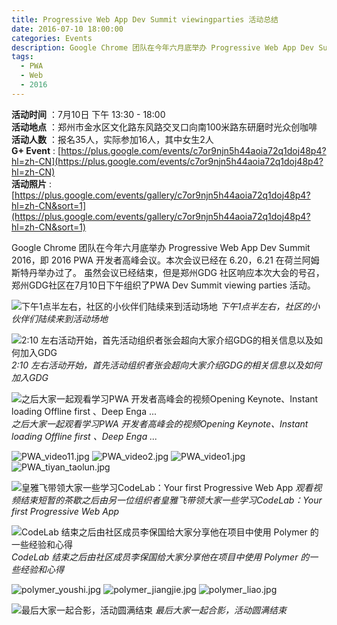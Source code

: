 ```yaml
---
title: Progressive Web App Dev Summit viewingparties 活动总结
date: 2016-07-10 18:00:00
categories: Events
description: Google Chrome 团队在今年六月底举办 Progressive Web App Dev Summit 2016，即 2016 PWA 开发者高峰会议。本次会议已经在 6.20，6.21 在荷兰阿姆斯特丹举办过了。虽然会议已经结束，但是郑州GDG 社区响应本次大会的号召，郑州GDG社区在7月10日下午组织了PWA Dev Summit viewing parties 活动。
tags:
  - PWA
  - Web
  - 2016
---
```


**活动时间** ：7月10日 下午 13:30 - 18:00<br>
**活动地点** ：郑州市金水区文化路东风路交叉口向南100米路东研磨时光众创咖啡<br>
**活动人数** ：报名35人，实际参加16人，其中女生2人<br>
**G+ Event** : [https://plus.google.com/events/c7or9njn5h44aoia72q1doj48p4?hl=zh-CN](https://plus.google.com/events/c7or9njn5h44aoia72q1doj48p4?hl=zh-CN)<br>
**活动照片** :[https://plus.google.com/events/gallery/c7or9njn5h44aoia72q1doj48p4?hl=zh-CN&sort=1](https://plus.google.com/events/gallery/c7or9njn5h44aoia72q1doj48p4?hl=zh-CN&sort=1)

Google Chrome 团队在今年六月底举办 Progressive Web App Dev Summit 2016，即 2016 PWA 开发者高峰会议。本次会议已经在 6.20，6.21 在荷兰阿姆斯特丹举办过了。
虽然会议已经结束，但是郑州GDG 社区响应本次大会的号召，郑州GDG社区在7月10日下午组织了PWA Dev Summit viewing parties 活动。

![下午1点半左右，社区的小伙伴们陆续来到活动场地](https://uc0.chinagdg.com/attachment/forum/201607/11/185931ilc8i8488yvc0vzd.jpg)
*下午1点半左右，社区的小伙伴们陆续来到活动场地*

![2:10 左右活动开始，首先活动组织者张会超向大家介绍GDG的相关信息以及如何加入GDG](https://uc0.chinagdg.com/attachment/forum/201607/11/1900012p57x5l72357j55w.jpg)
*2:10 左右活动开始，首先活动组织者张会超向大家介绍GDG的相关信息以及如何加入GDG*

![之后大家一起观看学习PWA 开发者高峰会的视频Opening Keynote、Instant loading Offline first 、Deep Enga ...](https://uc0.chinagdg.com/attachment/forum/201607/11/190059dkgwdrvo7vzpdwea.jpg)
*之后大家一起观看学习PWA 开发者高峰会的视频Opening Keynote、Instant loading Offline first 、Deep Enga ...*

![PWA_video11.jpg](https://uc0.chinagdg.com/attachment/forum/201607/11/190132fzrrxsroftzzsttf.jpg)
![PWA_video2.jpg](https://uc0.chinagdg.com/attachment/forum/201607/11/190139aecsj2czcmvcljlz.jpg)
![PWA_video1.jpg](https://uc0.chinagdg.com/attachment/forum/201607/11/190144bpbkalpvh3ap4p6q.jpg)
![PWA_tiyan_taolun.jpg](https://uc0.chinagdg.com/attachment/forum/201607/11/190148djkwvy6ozv61gyro.jpg)

![皇雅飞带领大家一些学习CodeLab：Your first Progressive Web App](https://uc0.chinagdg.com/attachment/forum/201607/11/190204ttit1v4xwishk4cb.jpg)
*观看视频结束短暂的茶歇之后由另一位组织者皇雅飞带领大家一些学习CodeLab：Your first Progressive Web App*

![CodeLab 结束之后由社区成员李保国给大家分享他在项目中使用 Polymer 的一些经验和心得](https://uc0.chinagdg.com/attachment/forum/201607/11/190229rpyy6ywt7yeor0or.jpg)
*CodeLab 结束之后由社区成员李保国给大家分享他在项目中使用 Polymer 的一些经验和心得*

![polymer_youshi.jpg](https://uc0.chinagdg.com/attachment/forum/201607/11/190254hfallvaacll7fqlz.jpg)
![polymer_jiangjie.jpg](https://uc0.chinagdg.com/attachment/forum/201607/11/190300xs9hhhz03hkahvq4.jpg)
![polymer_liao.jpg](https://uc0.chinagdg.com/attachment/forum/201607/11/190306u39hw779duw44ux5.jpg)

![最后大家一起合影，活动圆满结束](https://uc0.chinagdg.com/attachment/forum/201607/11/190339yurclj33jurlhcje.jpg)
*最后大家一起合影，活动圆满结束*
